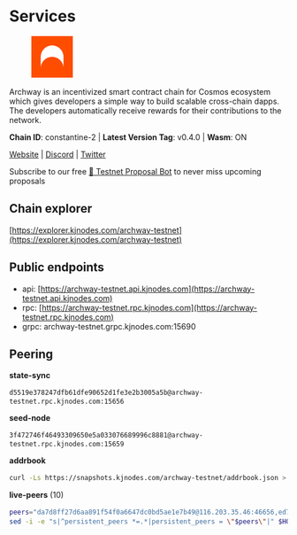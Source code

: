 # Services

<figure><img src="https://raw.githubusercontent.com/kj89/cosmos-images/main/logos/archway.png" alt=""><figcaption></figcaption></figure>

Archway is an incentivized smart contract chain for Cosmos  ecosystem which gives developers a simple way to build  scalable cross-chain dapps. The developers automatically  receive rewards for their contributions to the network.

**Chain ID**: constantine-2 | **Latest Version Tag**: v0.4.0 | **Wasm**: ON

[Website](https://archway.io) | [Discord](https://discord.gg/archwayhq) | [Twitter](https://twitter.com/archwayhq)



Subscribe to our free [🤖 Testnet Proposal Bot](https://t.me/kjnodes_testnet_proposal_bot) to never miss upcoming proposals


## Chain explorer
[https://explorer.kjnodes.com/archway-testnet](https://explorer.kjnodes.com/archway-testnet)

## Public endpoints

* api: [https://archway-testnet.api.kjnodes.com](https://archway-testnet.api.kjnodes.com)
* rpc: [https://archway-testnet.rpc.kjnodes.com](https://archway-testnet.rpc.kjnodes.com)
* grpc: archway-testnet.grpc.kjnodes.com:15690

## Peering

**state-sync**

```text
d5519e378247dfb61dfe90652d1fe3e2b3005a5b@archway-testnet.rpc.kjnodes.com:15656
```

**seed-node**

```text
3f472746f46493309650e5a033076689996c8881@archway-testnet.rpc.kjnodes.com:15659
```

**addrbook**
```bash
curl -Ls https://snapshots.kjnodes.com/archway-testnet/addrbook.json > $HOME/.archway/config/addrbook.json
```

**live-peers** (10)
```bash
peers="da7d8ff27d6aa891f54f0a6647dc0bd5ae1e7b49@116.203.35.46:46656,ed7125298aa07ab9741dfe228dce937c3e53f396@185.52.52.26:26656,ec517b52edf929bc308fdef996054e11b5f00891@57.128.151.101:26656,3320a6e7d7f1480e832d74d5ada53d8e275458bb@65.108.238.61:24656,85c669e01f5fca4d1ef7636a9526296a0083bb1d@15.235.193.57:26656,7077f0635772fd56e9bfb704f9069694a42daf6b@148.113.6.190:25656,986141f7be0203c442e4f13a97731a8c3449af1f@207.148.121.109:26656,06aeab3dfcdbafba3db0010342b6e5596123e583@66.42.38.167:26656,d5519e378247dfb61dfe90652d1fe3e2b3005a5b@65.109.68.190:15656,1413664d3cfa37c2d661f740b2b47105433f3872@65.21.139.155:34656"
sed -i -e "s|^persistent_peers *=.*|persistent_peers = \"$peers\"|" $HOME/.archway/config/config.toml
```
